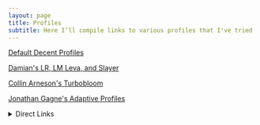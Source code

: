 ```yaml
---
layout: page
title: Profiles
subtitle: Here I’ll compile links to various profiles that I've tried
---
```


[Default Decent Profiles](http://bit.ly/decent-profiles)

[Damian's LR, LM Leva, and Slayer](https://www.diy.brakel.com.au/decent-profiles/)

[Collin Arneson's Turbobloom](<https://github.com/qporzk/Decent-Docs/blob/master/assets/profiles/T U R B O B L O O M.zip>)

[Jonathan Gagne's Adaptive Profiles](https://3.basecamp.com/3671212/buckets/7351439/messages/3286615994)
<details>
  <summary>Direct Links</summary>

<a href="https://github.com/qporzk/Decent-Docs/blob/master/assets/profiles/Adaptive_Shot.tcl">Adaptive Shot—Intended for 1:2 to 1:3 espresso</a>
<a href="https://github.com/qporzk/Decent-Docs/blob/master/assets/profiles/Adaptive_Bloom.tcl">Adaptive Blooming Shot—A modified version of Scott Rao’s Blooming Shot</a>
<a href="https://github.com/qporzk/Decent-Docs/blob/master/assets/profiles/Adaptive_Allonge.tcl">Adaptive Rao Allongé—Intended for 1:5 to 1:6 Rao Allongés</a>

</details>

